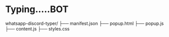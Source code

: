 # Typing.....BOT
whatsapp-discord-typer/
├── manifest.json
├── popup.html
├── popup.js
├── content.js
├── styles.css
